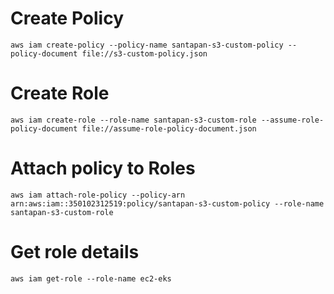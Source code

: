 # Create Policy
```
aws iam create-policy --policy-name santapan-s3-custom-policy --policy-document file://s3-custom-policy.json
```
# Create Role

```
aws iam create-role --role-name santapan-s3-custom-role --assume-role-policy-document file://assume-role-policy-document.json
```

# Attach policy to Roles

```
aws iam attach-role-policy --policy-arn arn:aws:iam::350102312519:policy/santapan-s3-custom-policy --role-name santapan-s3-custom-role
```
# Get role details

```
aws iam get-role --role-name ec2-eks
```



